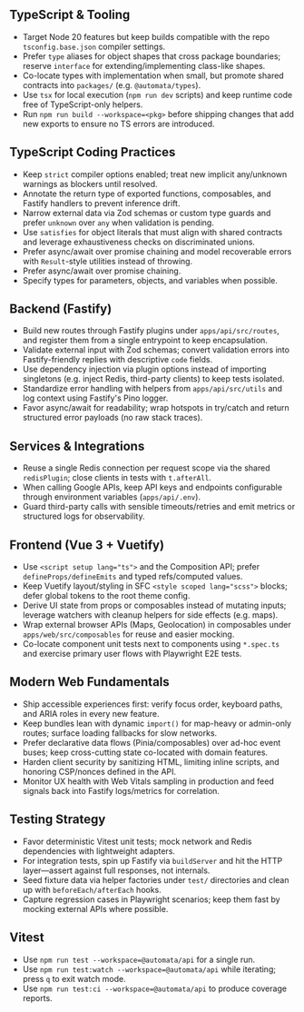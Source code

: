 ## TypeScript & Tooling
- Target Node 20 features but keep builds compatible with the repo `tsconfig.base.json` compiler settings.
- Prefer `type` aliases for object shapes that cross package boundaries; reserve `interface` for extending/implementing class-like shapes.
- Co-locate types with implementation when small, but promote shared contracts into `packages/` (e.g. `@automata/types`).
- Use `tsx` for local execution (`npm run dev` scripts) and keep runtime code free of TypeScript-only helpers.
- Run `npm run build --workspace=<pkg>` before shipping changes that add new exports to ensure no TS errors are introduced.

## TypeScript Coding Practices
- Keep `strict` compiler options enabled; treat new implicit any/unknown warnings as blockers until resolved.
- Annotate the return type of exported functions, composables, and Fastify handlers to prevent inference drift.
- Narrow external data via Zod schemas or custom type guards and prefer `unknown` over `any` when validation is pending.
- Use `satisfies` for object literals that must align with shared contracts and leverage exhaustiveness checks on discriminated unions.
- Prefer async/await over promise chaining and model recoverable errors with `Result`-style utilities instead of throwing.
- Prefer async/await over promise chaining.
- Specify types for parameters, objects, and variables when possible.

## Backend (Fastify)
- Build new routes through Fastify plugins under `apps/api/src/routes`, and register them from a single entrypoint to keep encapsulation.
- Validate external input with Zod schemas; convert validation errors into Fastify-friendly replies with descriptive `code` fields.
- Use dependency injection via plugin options instead of importing singletons (e.g. inject Redis, third-party clients) to keep tests isolated.
- Standardize error handling with helpers from `apps/api/src/utils` and log context using Fastify's Pino logger.
- Favor async/await for readability; wrap hotspots in try/catch and return structured error payloads (no raw stack traces).

## Services & Integrations
- Reuse a single Redis connection per request scope via the shared `redisPlugin`; close clients in tests with `t.afterAll`.
- When calling Google APIs, keep API keys and endpoints configurable through environment variables (`apps/api/.env`).
- Guard third-party calls with sensible timeouts/retries and emit metrics or structured logs for observability.

## Frontend (Vue 3 + Vuetify)
- Use `<script setup lang="ts">` and the Composition API; prefer `defineProps/defineEmits` and typed refs/computed values.
- Keep Vuetify layout/styling in SFC `<style scoped lang="scss">` blocks; defer global tokens to the root theme config.
- Derive UI state from props or composables instead of mutating inputs; leverage watchers with cleanup helpers for side effects (e.g. maps).
- Wrap external browser APIs (Maps, Geolocation) in composables under `apps/web/src/composables` for reuse and easier mocking.
- Co-locate component unit tests next to components using `*.spec.ts` and exercise primary user flows with Playwright E2E tests.

## Modern Web Fundamentals
- Ship accessible experiences first: verify focus order, keyboard paths, and ARIA roles in every new feature.
- Keep bundles lean with dynamic `import()` for map-heavy or admin-only routes; surface loading fallbacks for slow networks.
- Prefer declarative data flows (Pinia/composables) over ad-hoc event buses; keep cross-cutting state co-located with domain features.
- Harden client security by sanitizing HTML, limiting inline scripts, and honoring CSP/nonces defined in the API.
- Monitor UX health with Web Vitals sampling in production and feed signals back into Fastify logs/metrics for correlation.

## Testing Strategy
- Favor deterministic Vitest unit tests; mock network and Redis dependencies with lightweight adapters.
- For integration tests, spin up Fastify via `buildServer` and hit the HTTP layer—assert against full responses, not internals.
- Seed fixture data via helper factories under `test/` directories and clean up with `beforeEach/afterEach` hooks.
- Capture regression cases in Playwright scenarios; keep them fast by mocking external APIs where possible.

## Vitest
- Use `npm run test --workspace=@automata/api` for a single run.
- Use `npm run test:watch --workspace=@automata/api` while iterating; press `q` to exit watch mode.
- Use `npm run test:ci --workspace=@automata/api` to produce coverage reports.